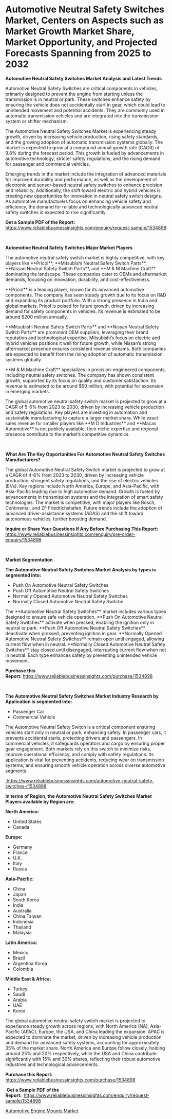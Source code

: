<p><h1>Automotive Neutral Safety Switches Market, Centers on Aspects such as Market Growth Market Share, Market Opportunity, and Projected Forecasts Spanning from 2025 to 2032</h1></p><p><strong>Automotive Neutral Safety Switches Market Analysis and Latest Trends</strong></p>
<p><p>Automotive Neutral Safety Switches are critical components in vehicles, primarily designed to prevent the engine from starting unless the transmission is in neutral or park. These switches enhance safety by ensuring the vehicle does not accidentally start in gear, which could lead to unintended movement and potential accidents. They are commonly used in automatic transmission vehicles and are integrated into the transmission system or shifter mechanism.</p><p>The Automotive Neutral Safety Switches Market is experiencing steady growth, driven by increasing vehicle production, rising safety standards, and the growing adoption of automatic transmission systems globally. The market is expected to grow at a compound annual growth rate (CAGR) of 9.8% during the forecast period. This growth is fueled by advancements in automotive technology, stricter safety regulations, and the rising demand for passenger and commercial vehicles.</p><p>Emerging trends in the market include the integration of advanced materials for improved durability and performance, as well as the development of electronic and sensor-based neutral safety switches to enhance precision and reliability. Additionally, the shift toward electric and hybrid vehicles is creating new opportunities for innovation in neutral safety switch designs. As automotive manufacturers focus on enhancing vehicle safety and efficiency, the demand for reliable and technologically advanced neutral safety switches is expected to rise significantly.</p></p>
<p><strong>Get a Sample PDF of the Report:&nbsp;</strong> <a href="https://www.reliablebusinessinsights.com/enquiry/request-sample/1534898?utm_campaign=84&utm_medium=2&utm_source=Github&utm_content=ia&utm_term=21012025&utm_id=automotive-neutral-safety-switches">https://www.reliablebusinessinsights.com/enquiry/request-sample/1534898</a></p>
<p>&nbsp;</p>
<p><strong>Automotive Neutral Safety Switches Major Market Players</strong></p>
<p><p>The automotive neutral safety switch market is highly competitive, with key players like **Pricol**, **Mitsubishi Neutral Safety Switch Parts**, **Nissan Neutral Safety Switch Parts**, and **M & M Machine Craft** dominating the landscape. These companies cater to OEMs and aftermarket demands, focusing on innovation, durability, and cost-effectiveness.</p><p>**Pricol** is a leading player, known for its advanced automotive components. The company has seen steady growth due to its focus on R&D and expanding its product portfolio. With a strong presence in India and global markets, Pricol is poised for future growth, driven by increasing demand for safety components in vehicles. Its revenue is estimated to be around $200 million annually.</p><p>**Mitsubishi Neutral Safety Switch Parts** and **Nissan Neutral Safety Switch Parts** are prominent OEM suppliers, leveraging their brand reputation and technological expertise. Mitsubishi’s focus on electric and hybrid vehicles positions it well for future growth, while Nissan’s strong aftermarket presence ensures consistent revenue streams. Both companies are expected to benefit from the rising adoption of automatic transmission systems globally.</p><p>**M & M Machine Craft** specializes in precision-engineered components, including neutral safety switches. The company has shown consistent growth, supported by its focus on quality and customer satisfaction. Its revenue is estimated to be around $50 million, with potential for expansion in emerging markets.</p><p>The global automotive neutral safety switch market is projected to grow at a CAGR of 5-6% from 2023 to 2030, driven by increasing vehicle production and safety regulations. Key players are investing in automation and sustainable manufacturing to capture a larger market share. While exact sales revenue for smaller players like **M D Industries** and **Macas Automotive** is not publicly available, their niche expertise and regional presence contribute to the market’s competitive dynamics.</p></p>
<p>&nbsp;</p>
<p><strong>What Are The Key Opportunities For Automotive Neutral Safety Switches Manufacturers?</strong></p>
<p><p>The global Automotive Neutral Safety Switch market is projected to grow at a CAGR of 4-6% from 2023 to 2030, driven by increasing vehicle production, stringent safety regulations, and the rise of electric vehicles (EVs). Key regions include North America, Europe, and Asia-Pacific, with Asia-Pacific leading due to high automotive demand. Growth is fueled by advancements in transmission systems and the integration of smart safety technologies. The market is competitive, with major players like Bosch, Continental, and ZF Friedrichshafen. Future trends include the adoption of advanced driver-assistance systems (ADAS) and the shift toward autonomous vehicles, further boosting demand.</p></p>
<p><strong>Inquire or Share Your Questions If Any Before Purchasing This Report:</strong> <a href="https://www.reliablebusinessinsights.com/enquiry/pre-order-enquiry/1534898?utm_campaign=84&utm_medium=2&utm_source=Github&utm_content=ia&utm_term=21012025&utm_id=automotive-neutral-safety-switches">https://www.reliablebusinessinsights.com/enquiry/pre-order-enquiry/1534898</a></p>
<p>&nbsp;</p>
<p><strong>Market Segmentation</strong></p>
<p><strong>The Automotive Neutral Safety Switches Market Analysis by types is segmented into:</strong></p>
<p><ul><li>Push On Automotive Neutral Safety Switches</li><li>Push Off Automotive Neutral Safety Switches</li><li>Normally Opened Automotive Neutral Safety Switches</li><li>Normally Closed Automotive Neutral Safety Switche</li></ul></p>
<p><p>The **Automotive Neutral Safety Switches** market includes various types designed to ensure safe vehicle operation. **Push On Automotive Neutral Safety Switches** activate when pressed, enabling the ignition only in neutral or park. **Push Off Automotive Neutral Safety Switches** deactivate when pressed, preventing ignition in gear. **Normally Opened Automotive Neutral Safety Switches** remain open until engaged, allowing current flow when in neutral. **Normally Closed Automotive Neutral Safety Switches** stay closed until disengaged, interrupting current flow when not in neutral. Each type enhances safety by preventing unintended vehicle movement.</p></p>
<p><strong>Purchase this Report:&nbsp;</strong><a href="https://www.reliablebusinessinsights.com/purchase/1534898?utm_campaign=84&utm_medium=2&utm_source=Github&utm_content=ia&utm_term=21012025&utm_id=automotive-neutral-safety-switches">https://www.reliablebusinessinsights.com/purchase/1534898</a></p>
<p>&nbsp;</p>
<p><strong>The Automotive Neutral Safety Switches Market Industry Research by Application is segmented into:</strong></p>
<p><ul><li>Passenger Car</li><li>Commercial Vehicle</li></ul></p>
<p><p>The Automotive Neutral Safety Switch is a critical component ensuring vehicles start only in neutral or park, enhancing safety. In passenger cars, it prevents accidental starts, protecting drivers and passengers. In commercial vehicles, it safeguards operators and cargo by ensuring proper gear engagement. Both markets rely on this switch to minimize risks, improve operational efficiency, and comply with safety regulations. Its application is vital for preventing accidents, reducing wear on transmission systems, and ensuring smooth vehicle operation across diverse automotive segments.</p></p>
<p><a href="https://www.reliablebusinessinsights.com/automotive-neutral-safety-switches-r1534898?utm_campaign=84&utm_medium=2&utm_source=Github&utm_content=ia&utm_term=21012025&utm_id=automotive-neutral-safety-switches">&nbsp;https://www.reliablebusinessinsights.com/automotive-neutral-safety-switches-r1534898</a></p>
<p><strong>In terms of Region, the Automotive Neutral Safety Switches Market Players available by Region are:</strong></p>
<p>
    <p> <strong> North America: </strong>
        <ul>
            <li>United States</li>
            <li>Canada</li>
        </ul>
        </p> 
    <p> <strong> Europe: </strong>
        <ul>
            <li>Germany</li>
            <li>France</li>
            <li>U.K.</li>
            <li>Italy</li>
            <li>Russia</li>
        </ul>
        </p> 
    <p> <strong> Asia-Pacific: </strong>
        <ul>
            <li>China</li>
            <li>Japan</li>
            <li>South Korea</li>
            <li>India</li>
            <li>Australia</li>
            <li>China Taiwan</li>
            <li>Indonesia</li>
            <li>Thailand</li>
            <li>Malaysia</li>
        </ul>
        </p> 
    <p> <strong> Latin America: </strong>
        <ul>
            <li>Mexico</li>
            <li>Brazil</li>
            <li>Argentina Korea</li>
            <li>Colombia</li>
        </ul>
        </p> 
    <p> <strong> Middle East & Africa: </strong>
        <ul>
            <li>Turkey</li>
            <li>Saudi</li>
            <li>Arabia</li>
            <li>UAE</li>
            <li>Korea</li>
        </ul>
    </p>
    </p>
<p><p>The global automotive neutral safety switch market is projected to experience steady growth across regions, with North America (NA), Asia-Pacific (APAC), Europe, the USA, and China leading the expansion. APAC is expected to dominate the market, driven by increasing vehicle production and demand for advanced safety systems, accounting for approximately 35% of the market share. North America and Europe follow closely, holding around 25% and 20% respectively, while the USA and China contribute significantly with 15% and 30% shares, reflecting their robust automotive industries and technological advancements.</p></p>
<p><strong>Purchase this Report: </strong><a href="https://www.reliablebusinessinsights.com/purchase/1534898?utm_campaign=84&utm_medium=2&utm_source=Github&utm_content=ia&utm_term=21012025&utm_id=automotive-neutral-safety-switches">https://www.reliablebusinessinsights.com/purchase/1534898</a></p>
<p>&nbsp;<strong>Get a Sample PDF of the Report:&nbsp;&nbsp;</strong><a href="https://www.reliablebusinessinsights.com/enquiry/request-sample/1534898?utm_campaign=84&utm_medium=2&utm_source=Github&utm_content=ia&utm_term=21012025&utm_id=automotive-neutral-safety-switches">https://www.reliablebusinessinsights.com/enquiry/request-sample/1534898</a></p>
<p><strong></strong></p>
<p><p><a href="https://github.com/reitalippman962/Market-Research-Report-List-1/blob/main/automotive-engine-mounts-market.md?utm_campaign=84&utm_medium=2&utm_source=Github&utm_content=ia&utm_term=21012025&utm_id=automotive-neutral-safety-switches">Automotive Engine Mounts Market</a></p></p>
